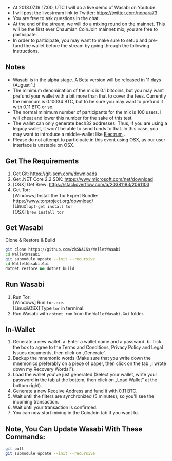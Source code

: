 - At 2018.07.19 17:00, UTC I will do a live demo of Wasabi on Youtube.
- I will post the livestream link to Twitter: https://twitter.com/nopara73
- You are free to ask questions in the chat.
- At the end of the stream, we will do a mixing round on the mainnet. This will be the first ever Chaumian CoinJoin mainnet mix, you are free to participate.
- In order to participate, you may want to make sure to setup and pre-fund the wallet before the stream by going through the following instructions.

## Notes
- Wasabi is in the alpha stage. A Beta version will be released in 11 days (August 1.)
- The minimum denomination of the mix is 0.1 bitcoins, but you may want prefund your wallet with a bit more than that to cover the fees. Currently the minimum is 0.10034 BTC, but to be sure you may want to prefund it with 0.11 BTC or so.
- The normal minimum number of participants for the mix is 100 users. I will cheat and lower this number for the sake of this test.
- The wallet can only generate bech32 addresses. Thus, if you are using a legacy wallet, it won't be able to send funds to that. In this case, you may want to introduce a middle-wallet like [Electrum,](https://electrum.org/).
- Please do not attempt to participate in this event using OSX, as our user interface is unstable on OSX.

## Get The Requirements

1. Get Git: https://git-scm.com/downloads
2. Get .NET Core 2.2 SDK: https://www.microsoft.com/net/download
3. [OSX] Get Brew: https://stackoverflow.com/a/20381183/2061103
4. Get Tor:  
  [Windows] Install the Tor Expert Bundle: https://www.torproject.org/download/  
  [Linux] `apt-get install tor`  
  [OSX] `brew install tor`  
  
## Get Wasabi

Clone & Restore & Build

```sh
git clone https://github.com/zkSNACKs/WalletWasabi
cd WalletWasabi
git submodule update --init --recursive
cd WalletWasabi.Gui
dotnet restore && dotnet build
```

## Run Wasabi

1. Run Tor:  
  [Windows] Run `tor.exe`.  
  [Linux&OSX] Type `tor` in terminal.  
2. Run Wasabi with `dotnet run` from the `WalletWasabi.Gui` folder.


## In-Wallet

1. Generate a new wallet.
  a. Enter a wallet name and a password. 
  b. Tick the box to agree to the Terms and Conditions, Privacy Policy and Legal Issues documents, then click on „Generate”.
2. Backup the mnemonic words (Make sure that you write down the mnemonics preferably on a piece of paper, then click on the tab „I wrote down my Recovery Words!”).
3. Load the wallet you've just generated (Select your wallet, write your password in the tab at the bottom, then click on „Load Wallet” at the bottom right).
4. Generate a new Receive Address and fund it with 0.11 BTC.
5. Wait until the filters are synchronized (5 minutes), so you'll see the incoming transaction.
6. Wait until your transaction is confirmed.
7. You can now start mixing in the CoinJoin tab if you want to.

## Note, You Can Update Wasabi With These Commands:

```sh
git pull
git submodule update --init --recursive 
```
